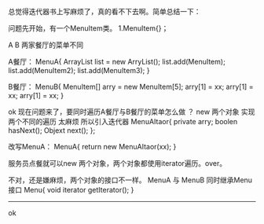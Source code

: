 总觉得迭代器书上写麻烦了，真的看不下去啊。简单总结一下：

问题先开始，有一个MenuItem类。
1.MenuItem{}；

A B 两家餐厅的菜单不同

A餐厅：
MenuA{
ArrayList list = new ArryList();
list.add(MenuItem);
list.add(MenuItem2);
list.add(MenuItem3);
}


B餐厅：
MenuB{
MenuItem[] arry = new MenuItem[5];
arry[1] = xx;
arry[1] = xx;
arry[1] = xx;
}


ok 现在问题来了，要同时遍历A餐厅与B餐厅的菜单怎么做 ？
new 两个对象 实现两个不同的遍历 太麻烦  所以引入迭代器
MenuAItaor{
private arry;
boolen hasNext();
Objext next();
};   


改写MenuA：
    MenuA{
    return new MenuAItaor(xx);
    }


服务员点餐就可以new 两个对象，两个对象都使用iterator遍历。over。

不对，还是嫌麻烦，两个对象的接口不一样。
MenuA 与 MenuB  同时继承Menu接口
Menu{
void iterator getIterator();
}

------------
ok
